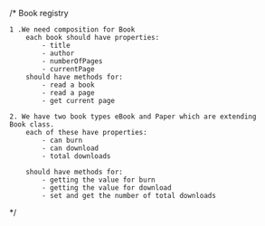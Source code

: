 /*
	Book registry
	
	1 .We need composition for Book
		each book should have properties:
			- title
			- author
			- numberOfPages
			- currentPage
		should have methods for:
			- read a book
			- read a page
			- get current page
			
	2. We have two book types eBook and Paper which are extending
	Book class.
		each of these have properties:
			- can burn
			- can download
			- total downloads
			
		should have methods for:
			- getting the value for burn
			- getting the value for download
			- set and get the number of total downloads
*/